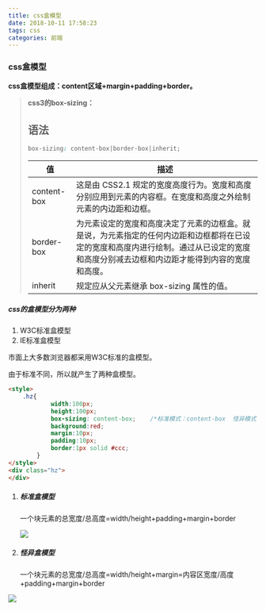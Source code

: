 ```yaml
---
title: css盒模型
date: 2018-10-11 17:58:23
tags: css
categories: 前端
---
```


### css盒模型

**css盒模型组成：content区域+margin+padding+border。**

> **css3的box-sizing：**
>
> ## 语法
>
> ```css
> box-sizing: content-box|border-box|inherit;
> ```
>
> | 值          | 描述                                                         |
> | ----------- | ------------------------------------------------------------ |
> | content-box | 这是由 CSS2.1 规定的宽度高度行为。宽度和高度分别应用到元素的内容框。在宽度和高度之外绘制元素的内边距和边框。 |
> | border-box  | 为元素设定的宽度和高度决定了元素的边框盒。就是说，为元素指定的任何内边距和边框都将在已设定的宽度和高度内进行绘制。通过从已设定的宽度和高度分别减去边框和内边距才能得到内容的宽度和高度。 |
> | inherit     | 规定应从父元素继承 box-sizing 属性的值。                     |



##### css的盒模型分为两种

1. W3C标准盒模型
2. IE标准盒模型

市面上大多数浏览器都采用W3C标准的盒模型。

由于标准不同，所以就产生了两种盒模型。

```html
<style>
	.hz{
			width:100px;
			height:100px;
			box-sizing: content-box;	/*标准模式：content-box  怪异模式：border-box*/
			background:red;
			margin:10px;
			padding:10px;
			border:1px solid #ccc;
		}
</style>
<div class="hz">		
</div>
```



1. ##### 标准盒模型

   一个块元素的总宽度/总高度=width/height+padding+margin+border

   ![](http://bmob-cdn-8350.b0.upaiyun.com/2018/10/11/0754b65440c0fe40808b6481d881c0d2.png)

2. ##### 怪异盒模型

   一个块元素的总宽度/总高度=width/height+margin=内容区宽度/高度+padding+margin+border

![](http://bmob-cdn-8350.b0.upaiyun.com/2018/10/11/7018d20d4024c8748094ee6c656cbc13.png)